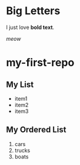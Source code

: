 <!--
comments syntax
-->

Big Letters
===========

I just love **bold text**.

*meow*

# my-first-repo

## My List 
- item1
- item2
- item3

## My Ordered List
1. cars
2. trucks
3. boats
